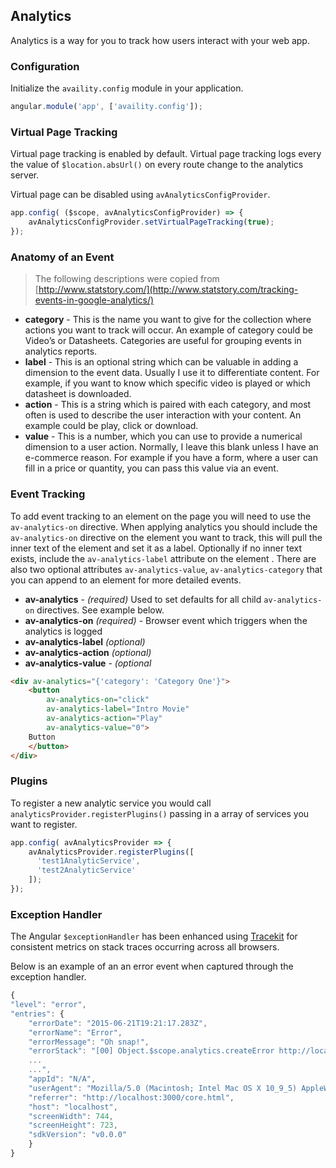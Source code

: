 ## Analytics

Analytics is a way for you to track how users interact with your web app.

### Configuration

Initialize the `availity.config` module in your application. 

```javascript
angular.module('app', ['availity.config']);
```

### Virtual Page Tracking

Virtual page tracking is enabled by default. Virtual page tracking logs every  the value of `$location.absUrl()` on every route change to the analytics server.

Virtual page can be disabled using `avAnalyticsConfigProvider`.

```javascript
app.config( ($scope, avAnalyticsConfigProvider) => {
    avAnalyticsConfigProvider.setVirtualPageTracking(true);
});
```

### Anatomy of an Event

> The following descriptions were copied from [http://www.statstory.com/](http://www.statstory.com/tracking-events-in-google-analytics/)

* **category** - This is the name you want to give for the collection where actions you want to track will occur. An example of category could be Video’s or Datasheets.  Categories are useful for grouping events in analytics reports.
* **label** - This is an optional string which can be valuable in adding a dimension to the event data. Usually I use it to differentiate content. For example, if you want to know which specific video is played or which datasheet is downloaded.
* **action** - This is a string which is paired with each category, and most often is used to describe the user interaction with your content. An example could be play, click or download.
* **value** - This is a number, which you can use to provide a numerical dimension to a user action. Normally, I leave this blank unless I have an e-commerce reason. For example if you have a form, where a user can fill in a price or quantity, you can pass this value via an event.

### Event Tracking

To add event tracking to an element on the page you will need to use the `av-analytics-on` directive. When applying analytics  you should include the `av-analytics-on` directive on the element you want to track, this will pull the inner text of the element and set it as a label. Optionally if no inner text exists, include the `av-analytics-label` attribute on the element . There are also two optional attributes `av-analytics-value`, `av-analytics-category` that you can append to an element for more detailed events.

* **av-analytics** - _(required)_ Used to set defaults for all child `av-analytics-on` directives.  See example below.
* **av-analytics-on** _(required)_ - Browser event which triggers when the analytics is logged
* **av-analytics-label** _(optional)_ 
* **av-analytics-action** _(optional)_
* **av-analytics-value** - _(optional_ 

```html
<div av-analytics="{'category': 'Category One'}">
    <button
        av-analytics-on="click"
        av-analytics-label="Intro Movie"
        av-analytics-action="Play"
        av-analytics-value="0">
    Button
    </button>
</div>
```

### Plugins

To register a new analytic service you would call `analyticsProvider.registerPlugins()` passing in a array of services you want to register.

```javascript
app.config( avAnalyticsProvider => {
    avAnalyticsProvider.registerPlugins([
      'test1AnalyticService',
      'test2AnalyticService'
    ]);
});
```

### Exception Handler

The Angular `$exceptionHandler` has been enhanced using [Tracekit](https://github.com/csnover/TraceKit) for consistent metrics on stack traces occurring across all browsers.

Below is an example of an an error event when captured through the exception handler.

```javascript
{
"level": "error",
"entries": {
    "errorDate": "2015-06-21T19:21:17.283Z",
    "errorName": "Error",
    "errorMessage": "Oh snap!",
    "errorStack": "[00] Object.$scope.analytics.createError http://localhost:3000/js/docs-demos.js:46:15\n[01] Parser.functionCall http://
    ...
    ...",
    "appId": "N/A",
    "userAgent": "Mozilla/5.0 (Macintosh; Intel Mac OS X 10_9_5) AppleWebKit/537.36 (KHTML, like Gecko) Chrome/43.0.2357.81 Safari/537.36",
    "referrer": "http://localhost:3000/core.html",
    "host": "localhost",
    "screenWidth": 744,
    "screenHeight": 723,
    "sdkVersion": "v0.0.0"
    }
}
```
